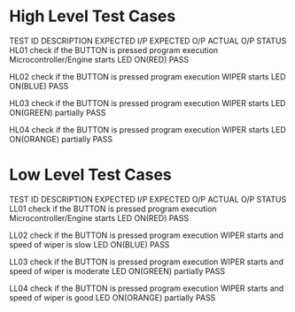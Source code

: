# High Level Test Cases
 TEST ID	      DESCRIPTION	                          EXPECTED I/P	     EXPECTED O/P	                             ACTUAL O/P     	STATUS
HL01	        check if the BUTTON is pressed	        program execution	      Microcontroller/Engine starts	     LED ON(RED)	        PASS

HL02	        check if the BUTTON is pressed	        program execution      	WIPER starts	                     LED ON(BLUE)	        PASS

HL03	        check if the BUTTON is pressed	        program execution	      WIPER starts	                     LED ON(GREEN)	      partially PASS

HL04	        check if the BUTTON is pressed	        program execution	      WIPER starts	                     LED ON(ORANGE)	      partially PASS


# Low Level Test Cases
 TEST ID	           DESCRIPTION	                 EXPECTED I/P	                      EXPECTED O/P	                    ACTUAL O/P	           STATUS
LL01	         check if the BUTTON is pressed    	program execution     	Microcontroller/Engine starts	                LED ON(RED)            PASS

LL02	         check if the BUTTON is pressed   	program execution	      WIPER starts and speed of wiper is slow     	LED ON(BLUE)           PASS

LL03	         check if the BUTTON is pressed   	program execution	      WIPER starts and speed of wiper is moderate  	LED ON(GREEN)	        partially PASS

LL04	         check if the BUTTON is pressed	    program execution	      WIPER starts and speed of wiper is good	      LED ON(ORANGE)	      partially PASS
